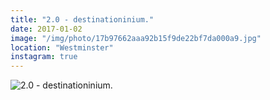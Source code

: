 ```yaml
---
title: "2.0 - destinationinium."
date: 2017-01-02
image: "/img/photo/17b97662aaa92b15f9de22bf7da000a9.jpg"
location: "Westminster"
instagram: true
---
```


![2.0 - destinationinium.](/img/photo/17b97662aaa92b15f9de22bf7da000a9.jpg)
